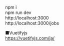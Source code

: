 npm i<br>
npm run dev<br>
http://localhost:3000<br>
http://localhost:3000/jobs<br>

■Vuetifyjs<br>
https://vuetifyjs.com/ja/<br>